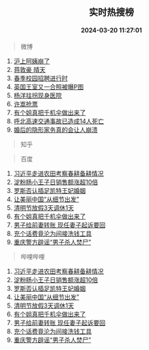 <div align="center"><h2>实时热搜榜</h2><h4>2024-03-20 11:27:01</h4></div>

> 微博  

1. [沪上阿姨崩了](https://s.weibo.com/weibo?q=%E6%B2%AA%E4%B8%8A%E9%98%BF%E5%A7%A8%E5%B4%A9%E4%BA%86&t=31&band_rank=1&Refer=top)<br />
2. [蒋敦豪 晴天](https://s.weibo.com/weibo?q=%E8%92%8B%E6%95%A6%E8%B1%AA%20%E6%99%B4%E5%A4%A9&t=31&band_rank=2&Refer=top)<br />
3. [春季校园招聘进行时](https://s.weibo.com/weibo?q=%23%E6%98%A5%E5%AD%A3%E6%A0%A1%E5%9B%AD%E6%8B%9B%E8%81%98%E8%BF%9B%E8%A1%8C%E6%97%B6%23&t=31&band_rank=3&Refer=top)<br />
4. [英国王室又一合照被曝P图](https://s.weibo.com/weibo?q=%23%E8%8B%B1%E5%9B%BD%E7%8E%8B%E5%AE%A4%E5%8F%88%E4%B8%80%E5%90%88%E7%85%A7%E8%A2%AB%E6%9B%9DP%E5%9B%BE%23&t=31&band_rank=4&Refer=top)<br />
5. [杨洋拄拐现身医院](https://s.weibo.com/weibo?q=%23%E6%9D%A8%E6%B4%8B%E6%8B%84%E6%8B%90%E7%8E%B0%E8%BA%AB%E5%8C%BB%E9%99%A2%23&t=31&band_rank=5&Refer=top)<br />
6. [许嵩抢票](https://s.weibo.com/weibo?q=%E8%AE%B8%E5%B5%A9%E6%8A%A2%E7%A5%A8&t=31&band_rank=6&Refer=top)<br />
7. [有个姐真把千机伞做出来了](https://s.weibo.com/weibo?q=%E6%9C%89%E4%B8%AA%E5%A7%90%E7%9C%9F%E6%8A%8A%E5%8D%83%E6%9C%BA%E4%BC%9E%E5%81%9A%E5%87%BA%E6%9D%A5%E4%BA%86&t=31&band_rank=7&Refer=top)<br />
8. [呼北高速交通事故已造成14人死亡](https://s.weibo.com/weibo?q=%23%E5%91%BC%E5%8C%97%E9%AB%98%E9%80%9F%E4%BA%A4%E9%80%9A%E4%BA%8B%E6%95%85%E5%B7%B2%E9%80%A0%E6%88%9014%E4%BA%BA%E6%AD%BB%E4%BA%A1%23&t=31&band_rank=8&Refer=top)<br />
9. [婚后的隐形家务真的会让人崩溃](https://s.weibo.com/weibo?q=%23%E5%A9%9A%E5%90%8E%E7%9A%84%E9%9A%90%E5%BD%A2%E5%AE%B6%E5%8A%A1%E7%9C%9F%E7%9A%84%E4%BC%9A%E8%AE%A9%E4%BA%BA%E5%B4%A9%E6%BA%83%23&t=31&band_rank=9&Refer=top)<br />

> 知乎  


> 百度  

1. [习近平走进农田考察春耕备耕情况](https://www.baidu.com/s?wd=%E4%B9%A0%E8%BF%91%E5%B9%B3%E8%B5%B0%E8%BF%9B%E5%86%9C%E7%94%B0%E8%80%83%E5%AF%9F%E6%98%A5%E8%80%95%E5%A4%87%E8%80%95%E6%83%85%E5%86%B5&sa=fyb_news&rsv_dl=fyb_news)<br />
2. [淀粉肠小王子日销售额涨超10倍](https://www.baidu.com/s?wd=%E6%B7%80%E7%B2%89%E8%82%A0%E5%B0%8F%E7%8E%8B%E5%AD%90%E6%97%A5%E9%94%80%E5%94%AE%E9%A2%9D%E6%B6%A8%E8%B6%8510%E5%80%8D&sa=fyb_news&rsv_dl=fyb_news)<br />
3. [罗斯否认插足凯特王妃婚姻](https://www.baidu.com/s?wd=%E7%BD%97%E6%96%AF%E5%90%A6%E8%AE%A4%E6%8F%92%E8%B6%B3%E5%87%AF%E7%89%B9%E7%8E%8B%E5%A6%83%E5%A9%9A%E5%A7%BB&sa=fyb_news&rsv_dl=fyb_news)<br />
4. [让美丽中国“从细节出发”](https://www.baidu.com/s?wd=%E8%AE%A9%E7%BE%8E%E4%B8%BD%E4%B8%AD%E5%9B%BD%E2%80%9C%E4%BB%8E%E7%BB%86%E8%8A%82%E5%87%BA%E5%8F%91%E2%80%9D&sa=fyb_news&rsv_dl=fyb_news)<br />
5. [清明节放假3天调休1天](https://www.baidu.com/s?wd=%E6%B8%85%E6%98%8E%E8%8A%82%E6%94%BE%E5%81%873%E5%A4%A9%E8%B0%83%E4%BC%911%E5%A4%A9&sa=fyb_news&rsv_dl=fyb_news)<br />
6. [有个姐真把千机伞做出来了](https://www.baidu.com/s?wd=%E6%9C%89%E4%B8%AA%E5%A7%90%E7%9C%9F%E6%8A%8A%E5%8D%83%E6%9C%BA%E4%BC%9E%E5%81%9A%E5%87%BA%E6%9D%A5%E4%BA%86&sa=fyb_news&rsv_dl=fyb_news)<br />
7. [男子给前妻转账 现任妻子起诉要回](https://www.baidu.com/s?wd=%E7%94%B7%E5%AD%90%E7%BB%99%E5%89%8D%E5%A6%BB%E8%BD%AC%E8%B4%A6+%E7%8E%B0%E4%BB%BB%E5%A6%BB%E5%AD%90%E8%B5%B7%E8%AF%89%E8%A6%81%E5%9B%9E&sa=fyb_news&rsv_dl=fyb_news)<br />
8. [充个话费竟沦为间接洗钱工具](https://www.baidu.com/s?wd=%E5%85%85%E4%B8%AA%E8%AF%9D%E8%B4%B9%E7%AB%9F%E6%B2%A6%E4%B8%BA%E9%97%B4%E6%8E%A5%E6%B4%97%E9%92%B1%E5%B7%A5%E5%85%B7&sa=fyb_news&rsv_dl=fyb_news)<br />
9. [重庆警方辟谣“男子杀人焚尸”](https://www.baidu.com/s?wd=%E9%87%8D%E5%BA%86%E8%AD%A6%E6%96%B9%E8%BE%9F%E8%B0%A3%E2%80%9C%E7%94%B7%E5%AD%90%E6%9D%80%E4%BA%BA%E7%84%9A%E5%B0%B8%E2%80%9D&sa=fyb_news&rsv_dl=fyb_news)<br />

> 哔哩哔哩  

1. [习近平走进农田考察春耕备耕情况](https://www.baidu.com/s?wd=%E4%B9%A0%E8%BF%91%E5%B9%B3%E8%B5%B0%E8%BF%9B%E5%86%9C%E7%94%B0%E8%80%83%E5%AF%9F%E6%98%A5%E8%80%95%E5%A4%87%E8%80%95%E6%83%85%E5%86%B5&sa=fyb_news&rsv_dl=fyb_news)<br />
2. [淀粉肠小王子日销售额涨超10倍](https://www.baidu.com/s?wd=%E6%B7%80%E7%B2%89%E8%82%A0%E5%B0%8F%E7%8E%8B%E5%AD%90%E6%97%A5%E9%94%80%E5%94%AE%E9%A2%9D%E6%B6%A8%E8%B6%8510%E5%80%8D&sa=fyb_news&rsv_dl=fyb_news)<br />
3. [罗斯否认插足凯特王妃婚姻](https://www.baidu.com/s?wd=%E7%BD%97%E6%96%AF%E5%90%A6%E8%AE%A4%E6%8F%92%E8%B6%B3%E5%87%AF%E7%89%B9%E7%8E%8B%E5%A6%83%E5%A9%9A%E5%A7%BB&sa=fyb_news&rsv_dl=fyb_news)<br />
4. [让美丽中国“从细节出发”](https://www.baidu.com/s?wd=%E8%AE%A9%E7%BE%8E%E4%B8%BD%E4%B8%AD%E5%9B%BD%E2%80%9C%E4%BB%8E%E7%BB%86%E8%8A%82%E5%87%BA%E5%8F%91%E2%80%9D&sa=fyb_news&rsv_dl=fyb_news)<br />
5. [清明节放假3天调休1天](https://www.baidu.com/s?wd=%E6%B8%85%E6%98%8E%E8%8A%82%E6%94%BE%E5%81%873%E5%A4%A9%E8%B0%83%E4%BC%911%E5%A4%A9&sa=fyb_news&rsv_dl=fyb_news)<br />
6. [有个姐真把千机伞做出来了](https://www.baidu.com/s?wd=%E6%9C%89%E4%B8%AA%E5%A7%90%E7%9C%9F%E6%8A%8A%E5%8D%83%E6%9C%BA%E4%BC%9E%E5%81%9A%E5%87%BA%E6%9D%A5%E4%BA%86&sa=fyb_news&rsv_dl=fyb_news)<br />
7. [男子给前妻转账 现任妻子起诉要回](https://www.baidu.com/s?wd=%E7%94%B7%E5%AD%90%E7%BB%99%E5%89%8D%E5%A6%BB%E8%BD%AC%E8%B4%A6+%E7%8E%B0%E4%BB%BB%E5%A6%BB%E5%AD%90%E8%B5%B7%E8%AF%89%E8%A6%81%E5%9B%9E&sa=fyb_news&rsv_dl=fyb_news)<br />
8. [充个话费竟沦为间接洗钱工具](https://www.baidu.com/s?wd=%E5%85%85%E4%B8%AA%E8%AF%9D%E8%B4%B9%E7%AB%9F%E6%B2%A6%E4%B8%BA%E9%97%B4%E6%8E%A5%E6%B4%97%E9%92%B1%E5%B7%A5%E5%85%B7&sa=fyb_news&rsv_dl=fyb_news)<br />
9. [重庆警方辟谣“男子杀人焚尸”](https://www.baidu.com/s?wd=%E9%87%8D%E5%BA%86%E8%AD%A6%E6%96%B9%E8%BE%9F%E8%B0%A3%E2%80%9C%E7%94%B7%E5%AD%90%E6%9D%80%E4%BA%BA%E7%84%9A%E5%B0%B8%E2%80%9D&sa=fyb_news&rsv_dl=fyb_news)<br />
